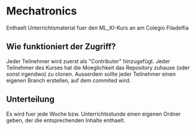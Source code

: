 # Mechatronics
Enthaelt Unterrichtsmaterial fuer den ML_KI-Kurs an am Colegio Filadelfia

## Wie funktioniert der Zugriff?
Jeder Teilnehmer wird zuerst als "Contributer" hinzugefügt.
Jeder Teilnehmer des Kurses hat die Moeglichkeit das Repository zuhause (oder sonst irgendwo) zu clonen.
Ausserdem sollte jeder Teilnehmer einen eigenen Branch erstellen, auf dem commited wird.

## Unterteilung
Es wird fuer jede Woche bzw. Unterrichtsstunde einen eigenen Ordner geben, der die entsprechenden Inhalte enthaelt.
